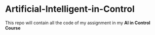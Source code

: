 # Artificial-Intelligent-in-Control
This repo will contain all the code of my assignment in my **AI in Control Course**
